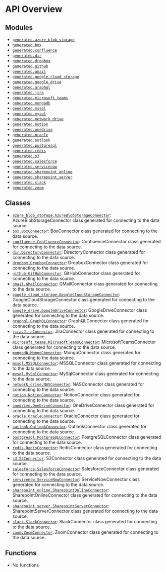 <!-- markdownlint-disable -->

# API Overview

## Modules

- [`generated.azure_blob_storage`](./generated.azure_blob_storage.md#module-generatedazure_blob_storage)
- [`generated.box`](./generated.box.md#module-generatedbox)
- [`generated.confluence`](./generated.confluence.md#module-generatedconfluence)
- [`generated.dir`](./generated.dir.md#module-generateddir)
- [`generated.dropbox`](./generated.dropbox.md#module-generateddropbox)
- [`generated.github`](./generated.github.md#module-generatedgithub)
- [`generated.gmail`](./generated.gmail.md#module-generatedgmail)
- [`generated.google_cloud_storage`](./generated.google_cloud_storage.md#module-generatedgoogle_cloud_storage)
- [`generated.google_drive`](./generated.google_drive.md#module-generatedgoogle_drive)
- [`generated.graphql`](./generated.graphql.md#module-generatedgraphql)
- [`generated.jira`](./generated.jira.md#module-generatedjira)
- [`generated.microsoft_teams`](./generated.microsoft_teams.md#module-generatedmicrosoft_teams)
- [`generated.mongodb`](./generated.mongodb.md#module-generatedmongodb)
- [`generated.mssql`](./generated.mssql.md#module-generatedmssql)
- [`generated.mysql`](./generated.mysql.md#module-generatedmysql)
- [`generated.network_drive`](./generated.network_drive.md#module-generatednetwork_drive)
- [`generated.notion`](./generated.notion.md#module-generatednotion)
- [`generated.onedrive`](./generated.onedrive.md#module-generatedonedrive)
- [`generated.oracle`](./generated.oracle.md#module-generatedoracle)
- [`generated.outlook`](./generated.outlook.md#module-generatedoutlook)
- [`generated.postgresql`](./generated.postgresql.md#module-generatedpostgresql)
- [`generated.redis`](./generated.redis.md#module-generatedredis)
- [`generated.s3`](./generated.s3.md#module-generateds3)
- [`generated.salesforce`](./generated.salesforce.md#module-generatedsalesforce)
- [`generated.servicenow`](./generated.servicenow.md#module-generatedservicenow)
- [`generated.sharepoint_online`](./generated.sharepoint_online.md#module-generatedsharepoint_online)
- [`generated.sharepoint_server`](./generated.sharepoint_server.md#module-generatedsharepoint_server)
- [`generated.slack`](./generated.slack.md#module-generatedslack)
- [`generated.zoom`](./generated.zoom.md#module-generatedzoom)

## Classes

- [`azure_blob_storage.AzureBlobStorageConnector`](./generated.azure_blob_storage.md#class-azureblobstorageconnector): AzureBlobStorageConnector class generated for connecting to the data source.
- [`box.BoxConnector`](./generated.box.md#class-boxconnector): BoxConnector class generated for connecting to the data source.
- [`confluence.ConfluenceConnector`](./generated.confluence.md#class-confluenceconnector): ConfluenceConnector class generated for connecting to the data source.
- [`dir.DirectoryConnector`](./generated.dir.md#class-directoryconnector): DirectoryConnector class generated for connecting to the data source.
- [`dropbox.DropboxConnector`](./generated.dropbox.md#class-dropboxconnector): DropboxConnector class generated for connecting to the data source.
- [`github.GitHubConnector`](./generated.github.md#class-githubconnector): GitHubConnector class generated for connecting to the data source.
- [`gmail.GMailConnector`](./generated.gmail.md#class-gmailconnector): GMailConnector class generated for connecting to the data source.
- [`google_cloud_storage.GoogleCloudStorageConnector`](./generated.google_cloud_storage.md#class-googlecloudstorageconnector): GoogleCloudStorageConnector class generated for connecting to the data source.
- [`google_drive.GoogleDriveConnector`](./generated.google_drive.md#class-googledriveconnector): GoogleDriveConnector class generated for connecting to the data source.
- [`graphql.GraphQLConnector`](./generated.graphql.md#class-graphqlconnector): GraphQLConnector class generated for connecting to the data source.
- [`jira.JiraConnector`](./generated.jira.md#class-jiraconnector): JiraConnector class generated for connecting to the data source.
- [`microsoft_teams.MicrosoftTeamsConnector`](./generated.microsoft_teams.md#class-microsoftteamsconnector): MicrosoftTeamsConnector class generated for connecting to the data source.
- [`mongodb.MongoConnector`](./generated.mongodb.md#class-mongoconnector): MongoConnector class generated for connecting to the data source.
- [`mssql.MSSQLConnector`](./generated.mssql.md#class-mssqlconnector): MSSQLConnector class generated for connecting to the data source.
- [`mysql.MySqlConnector`](./generated.mysql.md#class-mysqlconnector): MySqlConnector class generated for connecting to the data source.
- [`network_drive.NASConnector`](./generated.network_drive.md#class-nasconnector): NASConnector class generated for connecting to the data source.
- [`notion.NotionConnector`](./generated.notion.md#class-notionconnector): NotionConnector class generated for connecting to the data source.
- [`onedrive.OneDriveConnector`](./generated.onedrive.md#class-onedriveconnector): OneDriveConnector class generated for connecting to the data source.
- [`oracle.OracleConnector`](./generated.oracle.md#class-oracleconnector): OracleConnector class generated for connecting to the data source.
- [`outlook.OutlookConnector`](./generated.outlook.md#class-outlookconnector): OutlookConnector class generated for connecting to the data source.
- [`postgresql.PostgreSQLConnector`](./generated.postgresql.md#class-postgresqlconnector): PostgreSQLConnector class generated for connecting to the data source.
- [`redis.RedisConnector`](./generated.redis.md#class-redisconnector): RedisConnector class generated for connecting to the data source.
- [`s3.S3Connector`](./generated.s3.md#class-s3connector): S3Connector class generated for connecting to the data source.
- [`salesforce.SalesforceConnector`](./generated.salesforce.md#class-salesforceconnector): SalesforceConnector class generated for connecting to the data source.
- [`servicenow.ServiceNowConnector`](./generated.servicenow.md#class-servicenowconnector): ServiceNowConnector class generated for connecting to the data source.
- [`sharepoint_online.SharepointOnlineConnector`](./generated.sharepoint_online.md#class-sharepointonlineconnector): SharepointOnlineConnector class generated for connecting to the data source.
- [`sharepoint_server.SharepointServerConnector`](./generated.sharepoint_server.md#class-sharepointserverconnector): SharepointServerConnector class generated for connecting to the data source.
- [`slack.SlackConnector`](./generated.slack.md#class-slackconnector): SlackConnector class generated for connecting to the data source.
- [`zoom.ZoomConnector`](./generated.zoom.md#class-zoomconnector): ZoomConnector class generated for connecting to the data source.

## Functions

- No functions
